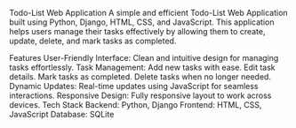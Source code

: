 Todo-List Web Application
A simple and efficient Todo-List Web Application built using Python, Django, HTML, CSS, and JavaScript. This application helps users manage their tasks effectively by allowing them to create, update, delete, and mark tasks as completed.

Features
User-Friendly Interface: Clean and intuitive design for managing tasks effortlessly.
Task Management:
Add new tasks with ease.
Edit task details.
Mark tasks as completed.
Delete tasks when no longer needed.
Dynamic Updates: Real-time updates using JavaScript for seamless interactions.
Responsive Design: Fully responsive layout to work across devices.
Tech Stack
Backend: Python, Django
Frontend: HTML, CSS, JavaScript
Database: SQLite

